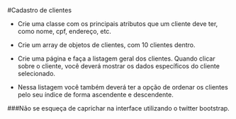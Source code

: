 #Cadastro de clientes

* Crie uma classe com os principais atributos que um cliente deve ter, como nome, cpf, endereço, etc.

* Crie um array de objetos de clientes, com 10 clientes dentro.

* Crie uma página e faça a listagem geral dos clientes. Quando clicar sobre o cliente, você deverá mostrar os dados específicos do cliente selecionado.

* Nessa listagem você também deverá ter a opção de ordenar os clientes pelo seu índice de forma ascendente e descendente.

###Não se esqueça de caprichar na interface utilizando o twitter bootstrap.
